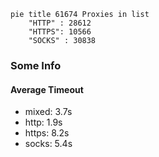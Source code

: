 
```mermaid
pie title 61674 Proxies in list
    "HTTP" : 28612
    "HTTPS": 10566
    "SOCKS" : 30838
```

### Some Info
#### Average Timeout

- mixed: 3.7s
- http: 1.9s
- https: 8.2s
- socks: 5.4s